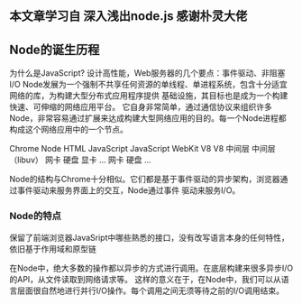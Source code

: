 ## 本文章学习自 深入浅出node.js 感谢朴灵大佬
## Node的诞生历程
为什么是JavaScript?
设计高性能，Web服务器的几个要点：事件驱动、非阻塞I/O
Node发展为一个强制不共享任何资源的单线程、单进程系统，包含十分适宜网络的库，为构建大型分布式应用程序提供
基础设施，其目标也是成为一个构建快速、可伸缩的网络应用平台。
它自身非常简单，通过通信协议来组织许多Node，非常容易通过扩展来达成构建大型网络应用的目的。每一个Node进程都
构成这个网络应用中的一个节点。

 Chrome						Node
 HTML JavaScript			JavaScript
 WebKit V8					V8
 中间层						中间层（libuv）
 网卡 硬盘 显卡 ...			网卡 硬盘 ...
 
 Node的结构与Chrome十分相似。它们都是基于事件驱动的异步架构，浏览器通过事件驱动来服务界面上的交互，Node通过事件
 驱动来服务I/O。

### Node的特点
保留了前端浏览器JavaSript中哪些熟悉的接口，没有改写语言本身的任何特性，依旧基于作用域和原型链

在Node中，绝大多数的操作都以异步的方式进行调用。在底层构建来很多异步I/O的API，从文件读取到网络请求等。
这样的意义在于，在Node中，我们可以从语言层面很自然地进行并行I/O操作。每个调用之间无须等待之前的I/O调用结束。



